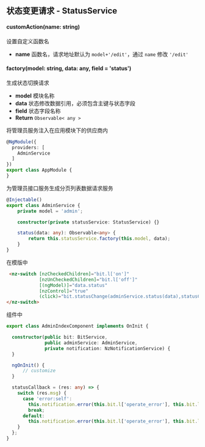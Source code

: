 ## 状态变更请求 - StatusService

#### customAction(name: string)

设置自定义函数名

- **name** 函数名，请求地址默认为 `model+'/edit'`，通过 `name` 修改 `'/edit'`

#### factory(model: string, data: any, field = 'status')

生成状态切换请求

- **model** 模块名称
- **data** 状态修改数据引用，必须包含主键与状态字段
- **field** 状态字段名称
- **Return** `Observable< any >`

将管理员服务注入在应用模块下的供应商内

```typescript
@NgModule({
  providers: [
    AdminService
  ]
})
export class AppModule {
}
```

为管理员接口服务生成分页列表数据请求服务

```typescript
@Injectable()
export class AdminService {
    private model = 'admin';

    constructor(private statusService: StatusService) {}

    status(data: any): Observable<any> {
        return this.statusService.factory(this.model, data);
    }
}
```

在模版中

```html
 <nz-switch [nzCheckedChildren]="bit.l['on']"
            [nzUnCheckedChildren]="bit.l['off']"
            [(ngModel)]="data.status"
            [nzControl]="true"
            (click)="bit.statusChange(adminService.status(data),statusCallback)">
</nz-switch>
```

组件中

```typescript
export class AdminIndexComponent implements OnInit {

  constructor(public bit: BitService,
              public adminService: AdminService,
              private notification: NzNotificationService) {
  }

  ngOnInit() {
      // customize
  }

  statusCallback = (res: any) => {
    switch (res.msg) {
      case 'error:self':
        this.notification.error(this.bit.l['operate_error'], this.bit.l['error_status_self']);
        break;
      default:
        this.notification.error(this.bit.l['operate_error'], this.bit.l['status_error']);
    }
  };
}
```